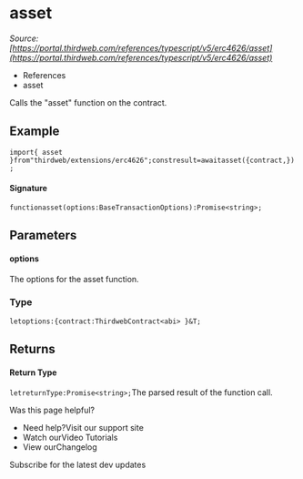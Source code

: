 # asset

*Source: [https://portal.thirdweb.com/references/typescript/v5/erc4626/asset](https://portal.thirdweb.com/references/typescript/v5/erc4626/asset)*

* References
* asset

Calls the "asset" function on the contract.

## Example

`import{ asset }from"thirdweb/extensions/erc4626";constresult=awaitasset({contract,});`
#### Signature

`functionasset(options:BaseTransactionOptions):Promise<string>;`
## Parameters

#### options

The options for the asset function.

### Type

`letoptions:{contract:ThirdwebContract<abi> }&T;`
## Returns

#### Return Type

`letreturnType:Promise<string>;`The parsed result of the function call.

Was this page helpful?

* Need help?Visit our support site
* Watch ourVideo Tutorials
* View ourChangelog

Subscribe for the latest dev updates


